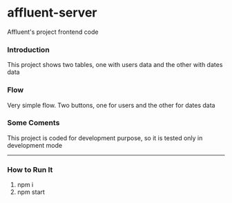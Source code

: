 # affluent-server
Affluent's project frontend code

### Introduction

This project shows two tables, one with users data and the other with dates data

### Flow

Very simple flow. Two buttons, one for users and the other for dates data

### Some Coments

This project is coded for development purpose, so it is tested only in development mode

---
### How to Run It
  1) npm i
  2) npm start